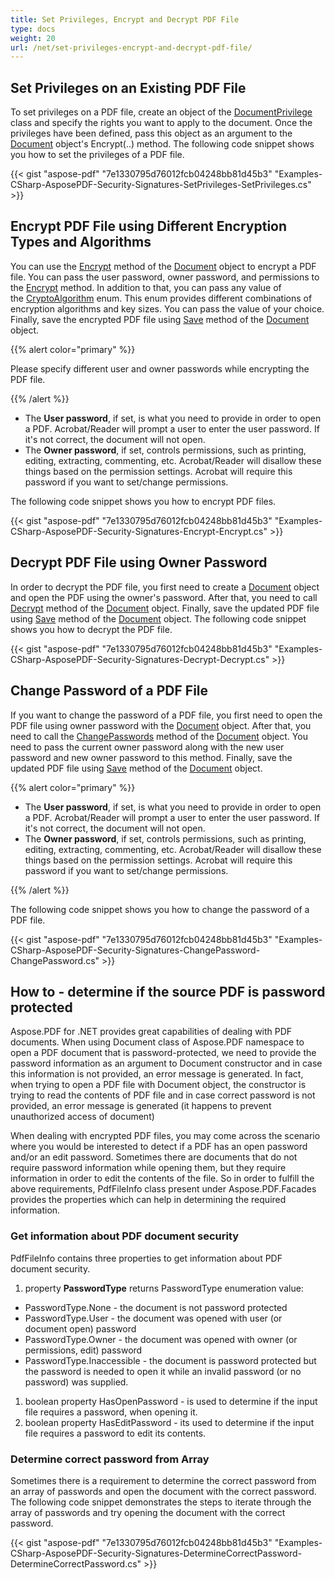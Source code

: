 ```yaml
---
title: Set Privileges, Encrypt and Decrypt PDF File
type: docs
weight: 20
url: /net/set-privileges-encrypt-and-decrypt-pdf-file/
---
```


## **Set Privileges on an Existing PDF File**
To set privileges on a PDF file, create an object of the [DocumentPrivilege](https://apireference.aspose.com/net/pdf/aspose.pdf.facades/documentprivilege) class and specify the rights you want to apply to the document. Once the privileges have been defined, pass this object as an argument to the [Document](https://apireference.aspose.com/net/pdf/aspose.pdf/document) object's Encrypt(..) method. The following code snippet shows you how to set the privileges of a PDF file.

{{< gist "aspose-pdf" "7e1330795d76012fcb04248bb81d45b3" "Examples-CSharp-AsposePDF-Security-Signatures-SetPrivileges-SetPrivileges.cs" >}}
## **Encrypt PDF File using Different Encryption Types and Algorithms**
You can use the [Encrypt](https://apireference.aspose.com/net/pdf/aspose.pdf.document/encrypt/methods/1) method of the [Document](https://apireference.aspose.com/net/pdf/aspose.pdf/document) object to encrypt a PDF file. You can pass the user password, owner password, and permissions to the [Encrypt](https://apireference.aspose.com/net/pdf/aspose.pdf.document/encrypt/methods/1) method. In addition to that, you can pass any value of the [CryptoAlgorithm](https://apireference.aspose.com/net/pdf/aspose.pdf/cryptoalgorithm) enum. This enum provides different combinations of encryption algorithms and key sizes. You can pass the value of your choice. Finally, save the encrypted PDF file using [Save](https://apireference.aspose.com/net/pdf/aspose.pdf.document/save/methods/4) method of the [Document](https://apireference.aspose.com/net/pdf/aspose.pdf/document) object.

{{% alert color="primary" %}} 

Please specify different user and owner passwords while encrypting the PDF file.

{{% /alert %}} 

- The **User password**, if set, is what you need to provide in order to open a PDF. Acrobat/Reader will prompt a user to enter the user password. If it's not correct, the document will not open.
- The **Owner password**, if set, controls permissions, such as printing, editing, extracting, commenting, etc. Acrobat/Reader will disallow these things based on the permission settings. Acrobat will require this password if you want to set/change permissions.

The following code snippet shows you how to encrypt PDF files.

{{< gist "aspose-pdf" "7e1330795d76012fcb04248bb81d45b3" "Examples-CSharp-AsposePDF-Security-Signatures-Encrypt-Encrypt.cs" >}}
## **Decrypt PDF File using Owner Password**
In order to decrypt the PDF file, you first need to create a [Document](https://apireference.aspose.com/net/pdf/aspose.pdf/document) object and open the PDF using the owner's password. After that, you need to call [Decrypt](https://apireference.aspose.com/net/pdf/aspose.pdf/document/methods/decrypt) method of the [Document](https://apireference.aspose.com/net/pdf/aspose.pdf/document) object. Finally, save the updated PDF file using [Save](https://apireference.aspose.com/net/pdf/aspose.pdf.document/save/methods/4) method of the [Document](https://apireference.aspose.com/net/pdf/aspose.pdf/document) object. The following code snippet shows you how to decrypt the PDF file.

{{< gist "aspose-pdf" "7e1330795d76012fcb04248bb81d45b3" "Examples-CSharp-AsposePDF-Security-Signatures-Decrypt-Decrypt.cs" >}}
## **Change Password of a PDF File**
If you want to change the password of a PDF file, you first need to open the PDF file using owner password with the [Document](https://apireference.aspose.com/net/pdf/aspose.pdf/document) object. After that, you need to call the [ChangePasswords](https://apireference.aspose.com/net/pdf/aspose.pdf/document/methods/changepasswords) method of the [Document](https://apireference.aspose.com/net/pdf/aspose.pdf/document) object. You need to pass the current owner password along with the new user password and new owner password to this method. Finally, save the updated PDF file using [Save](https://apireference.aspose.com/net/pdf/aspose.pdf.document/save/methods/4) method of the [Document](https://apireference.aspose.com/net/pdf/aspose.pdf/document) object.

{{% alert color="primary" %}} 

- The **User password**, if set, is what you need to provide in order to open a PDF. Acrobat/Reader will prompt a user to enter the user password. If it's not correct, the document will not open.
- The **Owner password**, if set, controls permissions, such as printing, editing, extracting, commenting, etc. Acrobat/Reader will disallow these things based on the permission settings. Acrobat will require this password if you want to set/change permissions.

{{% /alert %}} 

The following code snippet shows you how to change the password of a PDF file.

{{< gist "aspose-pdf" "7e1330795d76012fcb04248bb81d45b3" "Examples-CSharp-AsposePDF-Security-Signatures-ChangePassword-ChangePassword.cs" >}}
## **How to - determine if the source PDF is password protected**
Aspose.PDF for .NET provides great capabilities of dealing with PDF documents. When using Document class of Aspose.PDF namespace to open a PDF document that is password-protected, we need to provide the password information as an argument to Document constructor and in case this information is not provided, an error message is generated. In fact, when trying to open a PDF file with Document object, the constructor is trying to read the contents of PDF file and in case correct password is not provided, an error message is generated (it happens to prevent unauthorized access of document)

When dealing with encrypted PDF files, you may come across the scenario where you would be interested to detect if a PDF has an open password and/or an edit password. Sometimes there are documents that do not require password information while opening them, but they require information in order to edit the contents of the file. So in order to fulfill the above requirements, PdfFileInfo class present under Aspose.PDF.Facades provides the properties which can help in determining the required information.
### **Get information about PDF document security**
PdfFileInfo contains three properties to get information about PDF document security.

1. property **PasswordType** returns PasswordType enumeration value:
- PasswordType.None - the document is not password protected
- PasswordType.User - the document was opened with user (or document open) password
- PasswordType.Owner - the document was opened with owner (or permissions, edit) password
- PasswordType.Inaccessible - the document is password protected but the password is needed to open it while an invalid password (or no password) was supplied.
1. boolean property HasOpenPassword - is used to determine if the input file requires a password, when opening it.
1. boolean property HasEditPassword - its used to determine if the input file requires a password to edit its contents.
### **Determine correct password from Array**
Sometimes there is a requirement to determine the correct password from an array of passwords and open the document with the correct password. The following code snippet demonstrates the steps to iterate through the array of passwords and try opening the document with the correct password.

{{< gist "aspose-pdf" "7e1330795d76012fcb04248bb81d45b3" "Examples-CSharp-AsposePDF-Security-Signatures-DetermineCorrectPassword-DetermineCorrectPassword.cs" >}}
